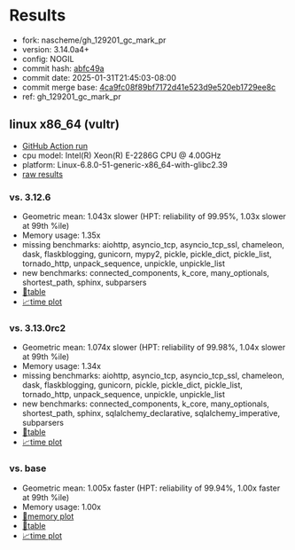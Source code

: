 # Results

- fork: nascheme/gh_129201_gc_mark_pr
- version: 3.14.0a4+
- config: NOGIL
- commit hash: [abfc49a](https://github.com/nascheme/cpython/commit/abfc49a)
- commit date: 2025-01-31T21:45:03-08:00
- commit merge base: [4ca9fc08f89bf7172d41e523d9e520eb1729ee8c](https://github.com/python/cpython/commit/4ca9fc08f89bf7172d41e523d9e520eb1729ee8c)
- ref: gh_129201_gc_mark_pr

## linux x86_64 (vultr)

- [GitHub Action run](https://github.com/facebookexperimental/free-threading-benchmarking/actions/runs/13085877691)
- cpu model: Intel(R) Xeon(R) E-2286G CPU @ 4.00GHz
- platform: Linux-6.8.0-51-generic-x86_64-with-glibc2.39
- [raw results](bm-20250131-vultr-x86_64-nascheme-gh_129201_gc_mark_pr-3.14.0a4%2B-abfc49a.json)

### vs. 3.12.6

- Geometric mean: 1.043x slower (HPT: reliability of 99.95%, 1.03x slower at 99th %ile)
- Memory usage: 1.35x
- missing benchmarks: aiohttp, asyncio_tcp, asyncio_tcp_ssl, chameleon, dask, flaskblogging, gunicorn, mypy2, pickle, pickle_dict, pickle_list, tornado_http, unpack_sequence, unpickle, unpickle_list
- new benchmarks: connected_components, k_core, many_optionals, shortest_path, sphinx, subparsers
- [📄table](bm-20250131-vultr-x86_64-nascheme-gh_129201_gc_mark_pr-3.14.0a4%2B-abfc49a-vs-3.12.6.md)
- [📈time plot](bm-20250131-vultr-x86_64-nascheme-gh_129201_gc_mark_pr-3.14.0a4%2B-abfc49a-vs-3.12.6.svg)

### vs. 3.13.0rc2

- Geometric mean: 1.074x slower (HPT: reliability of 99.98%, 1.04x slower at 99th %ile)
- Memory usage: 1.34x
- missing benchmarks: aiohttp, asyncio_tcp, asyncio_tcp_ssl, chameleon, dask, flaskblogging, gunicorn, pickle, pickle_dict, pickle_list, tornado_http, unpack_sequence, unpickle, unpickle_list
- new benchmarks: connected_components, k_core, many_optionals, shortest_path, sphinx, sqlalchemy_declarative, sqlalchemy_imperative, subparsers
- [📄table](bm-20250131-vultr-x86_64-nascheme-gh_129201_gc_mark_pr-3.14.0a4%2B-abfc49a-vs-3.13.0rc2.md)
- [📈time plot](bm-20250131-vultr-x86_64-nascheme-gh_129201_gc_mark_pr-3.14.0a4%2B-abfc49a-vs-3.13.0rc2.svg)

### vs. base

- Geometric mean: 1.005x faster (HPT: reliability of 99.94%, 1.00x faster at 99th %ile)
- Memory usage: 1.00x
- [🧠memory plot](bm-20250131-vultr-x86_64-nascheme-gh_129201_gc_mark_pr-3.14.0a4%2B-abfc49a-vs-base-mem.svg)
- [📄table](bm-20250131-vultr-x86_64-nascheme-gh_129201_gc_mark_pr-3.14.0a4%2B-abfc49a-vs-base.md)
- [📈time plot](bm-20250131-vultr-x86_64-nascheme-gh_129201_gc_mark_pr-3.14.0a4%2B-abfc49a-vs-base.svg)

